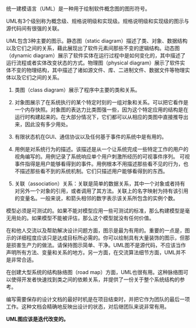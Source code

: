 统一建模语言（UML）是一种用于绘制软件概念图的图形符号。

UML有3个级别称为概念级、规格说明级和实现级。规格说明级和实现级的图示与源代码间有很强的关联。

UML包含3种主要的图示。静态图（static diagram）描述了类、对象、数据结构以及它们之间的关系，藉此展现出了软件元素间那些不变的逻辑结构。动态图（dynamic diagram）展示了软件实体在运行过程中是如何变化的，其中描述了运行流程或者实体改变状态的方式。物理图（physical diagram）展示了软件实体不变的物理结构，其中描述了诸如源文件、库、二进制文件、数据文件等物理实体以及它们之间的关系。

1. 类图（class diagram）展示了程序中主要的类和关系。
2. 对象图展示了在系统执行的某个特定时刻的一组对象和关系。可以把它看作是一个内存快照。对象图的表达力比类图强一些，因为这个特定应用的结构是在运行时构建起来的。在大部分情况下，它们都可以从相应的类图中直接推导出来，因此没有多少用处。
3. 有限状态机在GUI、通信协议以及任何基于事件的系统中是有用的。
4. 用例是对系统行为的描述。该描述是从一个让系统完成一些特定工作的用户的视角编写的。用例记录了系统响应单个用户刺激所经历的可视事件序列。
可视事件指得是用户能够看得到的事件。用例根本不用描述那些看不见的行为，也不描述那些看不到的系统机制。它们只描述用户能够看得到的东西。

1. 关联（association）关系：关联是简单的数据关系，其中一个对象或者持有对另外一个对象的引用，或者调用了其方法。关联上的名字映射为持有该引用的变量名。一般来说，和箭头相邻的数字表示该关系所包含的实例个数。

模型必须是可测试的。如果不能对模型应用一些可测试的标准，那么构建模型是毫无用处的。如果模型不能被评估，那么这个模型就没有任何价值。

在和他人交流以及帮助解决设计问题方面，图示是最为有用的。重要的一点是，图示的详细程度应该只是达成目标所必需的。你可以绘制具有大量装饰的图示，但那是损害生产力的做法。请保持图示简单、干净。UML图不是源代码，不应该当作声明所有方法、变量和关系的地方。另一方面，在交流算法细节方面，UML并不是非常合适。

在创建大型系统的结构脉络图（road map）方面，UML也很有用。这种脉络图可以使得开发者快速找到类之间的依赖关系，并提供了一份关于整个系统结构的参考。

编写需要保存的设计文档的最好时机是在项目结束时，并把它作为团队的最后一项工作。这种文档会精确地反映出设计的状态，对后继团队来说非常有用。

**UML图应该是迭代改变的。**